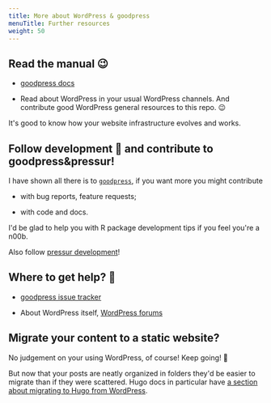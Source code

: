 ```yaml
---
title: More about WordPress & goodpress
menuTitle: Further resources
weight: 50
---
```


## Read the manual :wink:

* [goodpress docs](https://maelle.github.io/goodpress/)

* Read about WordPress in your usual WordPress channels.
And contribute good WordPress general resources to this repo. :wink:

It's good to know how your website infrastructure evolves and works.

## Follow development :eyes: and contribute to goodpress&pressur!

I have shown all there is to [`goodpress`](https://github.com/maelle/goodpress), if you want more you might contribute 

* with bug reports, feature requests;

* with code and docs.

I'd be glad to help you with R package development tips if you feel you're a n00b.

Also follow [pressur development](https://github.com/hrbrmstr/pressur)!

## Where to get help? :wave:

* [goodpress issue tracker](https://github.com/maelle/goodpress/issues?q=is%3Aissue+is%3Aopen+sort%3Aupdated-desc)

* About WordPress itself, [WordPress forums](https://wordpress.org/support/forums/)

## Migrate your content to a static website?

No judgement on your using WordPress, of course! Keep going! :rocket:

But now that your posts are neatly organized in folders they'd be easier to migrate than if they were scattered.
Hugo docs in particular have [a section about migrating to Hugo from WordPress](https://gohugo.io/tools/migrations/).